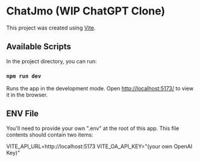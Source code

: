 # ChatJmo (WIP ChatGPT Clone)

This project was created using [Vite](https://vitejs.dev/).

## Available Scripts

In the project directory, you can run:

### `npm run dev`

Runs the app in the development mode.
Open [http://localhost:5173/](http://localhost:5173/) to view it in the browser.

## ENV File

You'll need to provide your own ".env" at the root of this app. This file contents should contain two items:

VITE_API_URL=http://localhost:5173
VITE_OA_API_KEY="(your own OpenAI Key)"

